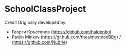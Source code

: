   # SchoolClassProject

Credit
Originally developed by:

* Георги Кръстенов (https://github.com/haldenbg)
* Pavlin Minkov (https://github.com/thealmostnooBBg) / (https://github.com/Nub4e)
